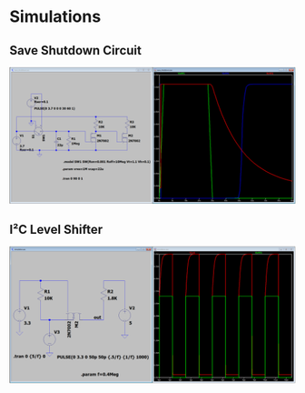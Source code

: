 # Simulations

## Save Shutdown Circuit

![layout](./save_shutdown/save_shutdown.png)

## I²C Level Shifter

![layout](./i2c_level_shifter/i2c_level_shifter.png)
